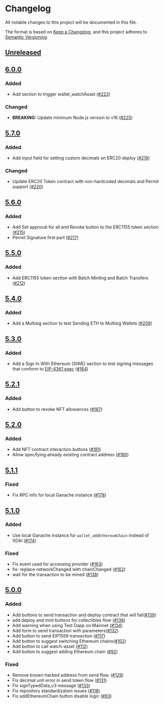 # Changelog
All notable changes to this project will be documented in this file.

The format is based on [Keep a Changelog](https://keepachangelog.com/en/1.0.0/),
and this project adheres to [Semantic Versioning](https://semver.org/spec/v2.0.0.html).

## [Unreleased]

## [6.0.0]
### Added
- Add section to trigger wallet_watchAsset ([#222](https://github.com/MetaMask/test-dapp/pull/222))

### Changed
- **BREAKING:** Update minimum Node.js version to v16 ([#225](https://github.com/MetaMask/test-dapp/pull/225))

## [5.7.0]
### Added
- Add input field for setting custom decimals on ERC20 deploy ([#219](https://github.com/MetaMask/test-dapp/pull/219))

### Changed
- Update ERC20 Token contract with non-hardcoded decimals and Permit support ([#220](https://github.com/MetaMask/test-dapp/pull/220))

## [5.6.0]
### Added
- Add Set approval for all and Revoke button to the ERC1155 token section ([#215](https://github.com/MetaMask/test-dapp/pull/215))
- Permit Signature first part ([#217](https://github.com/MetaMask/test-dapp/pull/217))

## [5.5.0]
### Added
- Add ERC1155 token section with Batch Minting and Batch Transfers ([#212](https://github.com/MetaMask/test-dapp/pull/212))

## [5.4.0]
### Added
- Add a Multisig section to test Sending ETH to Multisig Wallets ([#209](https://github.com/MetaMask/test-dapp/pull/209))

## [5.3.0]
### Added
- Add a Sign In With Ethereum (SIWE) section to test signing messages that conform to [EIP-4361 spec](https://eips.ethereum.org/EIPS/eip-4361) ([#164](https://github.com/MetaMask/test-dapp/pull/164))

## [5.2.1]
### Added
- Add button to revoke NFT allowances ([#187](https://github.com/MetaMask/test-dapp/pull/187))

## [5.2.0]
### Added
- Add NFT contract interaction buttons ([#181](https://github.com/MetaMask/test-dapp/pull/181))
- Allow specifying already existing contract address ([#180](https://github.com/MetaMask/test-dapp/pull/180))

## [5.1.1]
### Fixed
- Fix RPC info for local Ganache instance ([#178](https://github.com/MetaMask/test-dapp/pull/178))

## [5.1.0]
### Added
- Use local Ganache instance for `wallet_addEthereumChain` instead of XDAI ([#174](https://github.com/MetaMask/test-dapp/pull/174))

### Fixed
- Fix event used for accessing provider ([#163](https://github.com/MetaMask/test-dapp/pull/163))
- fix: replace networkChanged with chainChanged ([#162](https://github.com/MetaMask/test-dapp/pull/162))
- wait for the transaction to be mined ([#138](https://github.com/MetaMask/test-dapp/pull/138))

## [5.0.0]
### Added
- Add buttons to send transaction and deploy contract that will fail([#139](https://github.com/MetaMask/test-dapp/pull/139))
- add deploy and mint buttons for collectibles flow ([#136](https://github.com/MetaMask/test-dapp/pull/136))
- Add warning when using Test Dapp on Mainnet ([#134](https://github.com/MetaMask/test-dapp/pull/134))
- Add form to send transaction with parameters([#132](https://github.com/MetaMask/test-dapp/pull/132))
- Add button to send EIP1559 transaction ([#117](https://github.com/MetaMask/test-dapp/pull/117))
- Add button to suggest switching Ethereum chains([#102](https://github.com/MetaMask/test-dapp/pull/102))
- Add button to call watch-asset ([#112](https://github.com/MetaMask/test-dapp/pull/112))
- Add button to suggest adding Ethereum chain ([#92](https://github.com/MetaMask/test-dapp/pull/92))

### Fixed
- Remove known hacked address from send flow. ([#129](https://github.com/MetaMask/test-dapp/pull/129))
- Fix decimal unit error in send token flow ([#131](https://github.com/MetaMask/test-dapp/pull/131))
- Fix signTypedData_v3 message ([#133](https://github.com/MetaMask/test-dapp/pull/133))
- Fix repository standardization issues ([#118](https://github.com/MetaMask/test-dapp/pull/118))
- Fix addEthereumChain button disable logic ([#93](https://github.com/MetaMask/test-dapp/pull/93))

[Unreleased]: https://github.com/MetaMask/test-dapp/compare/v6.0.0...HEAD
[6.0.0]: https://github.com/MetaMask/test-dapp/compare/v5.7.0...v6.0.0
[5.7.0]: https://github.com/MetaMask/test-dapp/compare/v5.6.0...v5.7.0
[5.6.0]: https://github.com/MetaMask/test-dapp/compare/v5.5.0...v5.6.0
[5.5.0]: https://github.com/MetaMask/test-dapp/compare/v5.4.0...v5.5.0
[5.4.0]: https://github.com/MetaMask/test-dapp/compare/v5.3.0...v5.4.0
[5.3.0]: https://github.com/MetaMask/test-dapp/compare/v5.2.1...v5.3.0
[5.2.1]: https://github.com/MetaMask/test-dapp/compare/v5.2.0...v5.2.1
[5.2.0]: https://github.com/MetaMask/test-dapp/compare/v5.1.1...v5.2.0
[5.1.1]: https://github.com/MetaMask/test-dapp/compare/v5.1.0...v5.1.1
[5.1.0]: https://github.com/MetaMask/test-dapp/compare/v5.0.0...v5.1.0
[5.0.0]: https://github.com/MetaMask/test-dapp/releases/tag/v5.0.0
